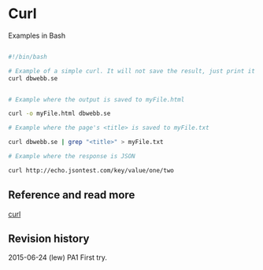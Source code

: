 Curl
==============================
Examples in Bash

```sh

#!/bin/bash

# Example of a simple curl. It will not save the result, just print it in the console.
curl dbwebb.se


# Example where the output is saved to myFile.html

curl -o myFile.html dbwebb.se

# Example where the page's <title> is saved to myFile.txt

curl dbwebb.se | grep "<title>" > myFile.txt

# Example where the response is JSON

curl http://echo.jsontest.com/key/value/one/two

```

Reference and read more
------------------------------

[curl](http://www.slashroot.in/curl-command-tutorial-linux-example-usage)



Revision history
------------------------------

2015-06-24 (lew) PA1 First try.
